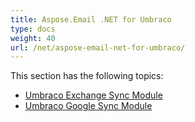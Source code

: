 ```yaml
---
title: Aspose.Email .NET for Umbraco
type: docs
weight: 40
url: /net/aspose-email-net-for-umbraco/
---
```


This section has the following topics:

- [Umbraco Exchange Sync Module](/net/umbraco-exchange-sync-module/)
- [Umbraco Google Sync Module](/net/umbraco-google-sync-module/)
